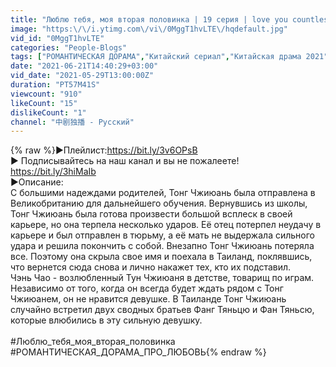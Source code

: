 ```yaml
---
title: "Люблю тебя, моя вторая половинка | 19 серия | love you countless ties | РОМАНТИЧЕСКАЯ ДОРАМА"
image: "https:\/\/i.ytimg.com\/vi\/0MggT1hvLTE\/hqdefault.jpg"
vid_id: "0MggT1hvLTE"
categories: "People-Blogs"
tags: ["РОМАНТИЧЕСКАЯ ДОРАМА","Китайский сериал","Китайская драма 2021"]
date: "2021-06-21T14:40:29+03:00"
vid_date: "2021-05-29T13:00:00Z"
duration: "PT57M41S"
viewcount: "910"
likeCount: "15"
dislikeCount: "1"
channel: "中剧独播 - Pусский"
---
```

{% raw %}►Плейлист:<a rel="nofollow" target="blank" href="https://bit.ly/3v6OPsB">https://bit.ly/3v6OPsB</a><br />► Подписывайтесь на наш канал и вы не пожалеете!  <a rel="nofollow" target="blank" href="https://bit.ly/3hiMaIb">https://bit.ly/3hiMaIb</a><br />►Описание: <br />С большими надеждами родителей, Тонг Чжиюань была отправлена ​​в Великобританию для дальнейшего обучения. Вернувшись из школы, Тонг Чжиюань была готова произвести большой всплеск в своей карьере, но она терпела несколько ударов. Её отец потерпел неудачу в карьере и был отправлен в тюрьму, а её мать не выдержала сильного удара и решила покончить с собой. Внезапно Тонг Чжиюань потеряла все. Поэтому она скрыла свое имя и поехала в Таиланд, поклявшись, что вернется сюда снова и лично накажет тех, кто их подставил.<br />Чэнь Чао - возлюбленный Тун Чжиюаня в детстве, товарищ по играм. Независимо от того, когда он всегда будет ждать рядом с Тонг Чжиюанем, он не нравится девушке. В Таиланде Тонг Чжиюань случайно встретил двух сводных братьев Фанг Тяньцю и Фан Тяньсю, которые влюбились в эту сильную девушку.<br /><br />#Люблю_тебя_моя_вторая_половинка  #РОМАНТИЧЕСКАЯ_ДОРАМА_ПРО_ЛЮБОВЬ{% endraw %}
